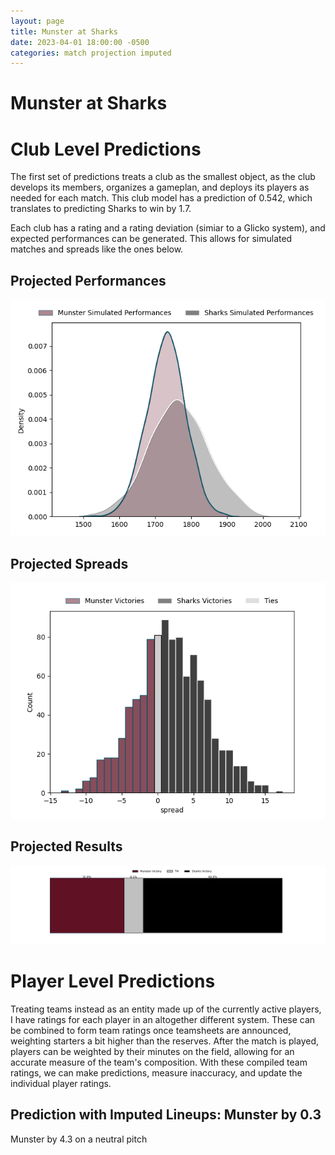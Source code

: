 ```yaml
---  
layout: page  
title: Munster at Sharks  
date: 2023-04-01 18:00:00 -0500  
categories: match projection imputed  
---
```

# Munster at Sharks

# Club Level Predictions


The first set of predictions treats a club as the smallest object, as the club develops its members, organizes a gameplan, and deploys its players as needed for each match. This club model has a prediction of 0.542, which translates to predicting Sharks to win by 1.7.

Each club has a rating and a rating deviation (simiar to a Glicko system), and expected performances can be generated. This allows for simulated matches and spreads like the ones below.
## Projected Performances


![Projected Performances](plots/performances_2023-04-01-Sharks-Munster.png)
## Projected Spreads


![Projected Spreads](plots/spreads_2023-04-01-Sharks-Munster.png)
## Projected Results


![Projected Results](plots/resultbar_2023-04-01-Sharks-Munster.png)
# Player Level Predictions


Treating teams instead as an entity made up of the currently active players, I have ratings for each player in an altogether different system. These can be combined to form team ratings once teamsheets are announced, weighting starters a bit higher than the reserves. After the match is played, players can be weighted by their minutes on the field, allowing for an accurate measure of the team's composition. With these compiled team ratings, we can make predictions, measure inaccuracy, and update the individual player ratings.
## Prediction with Imputed Lineups: Munster by 0.3


Munster by 4.3 on a neutral pitch

